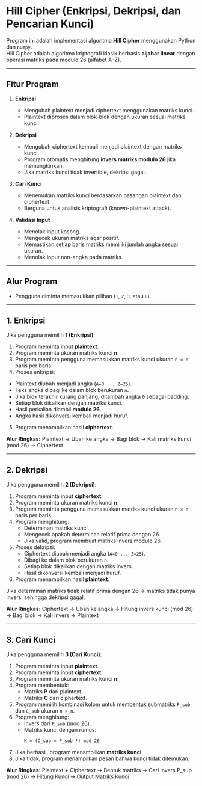 # Hill Cipher (Enkripsi, Dekripsi, dan Pencarian Kunci)

Program ini adalah implementasi algoritma **Hill Cipher** menggunakan Python dan `numpy`.  
Hill Cipher adalah algoritma kriptografi klasik berbasis **aljabar linear** dengan operasi matriks pada modulo 26 (alfabet A–Z).  

---

## Fitur Program
1. **Enkripsi**  
   - Mengubah plaintext menjadi ciphertext menggunakan matriks kunci.  
   - Plaintext diproses dalam blok-blok dengan ukuran sesuai matriks kunci.  

2. **Dekripsi**  
   - Mengubah ciphertext kembali menjadi plaintext dengan matriks kunci.  
   - Program otomatis menghitung **invers matriks modulo 26** jika memungkinkan.  
   - Jika matriks kunci tidak invertible, dekripsi gagal.  

3. **Cari Kunci**  
   - Menemukan matriks kunci berdasarkan pasangan plaintext dan ciphertext.  
   - Berguna untuk analisis kriptografi (known-plaintext attack).  

4. **Validasi Input**  
   - Menolak input kosong.  
   - Mengecek ukuran matriks agar positif.  
   - Memastikan setiap baris matriks memiliki jumlah angka sesuai ukuran.  
   - Menolak input non-angka pada matriks.  

---

## Alur Program

- Pengguna diminta memasukkan pilihan (`1`, `2`, `3`, atau `0`).

---

## 1. Enkripsi
Jika pengguna memilih **1 (Enkripsi)**:
1. Program meminta input **plaintext**.
2. Program meminta ukuran matriks kunci **n**.
3. Program meminta pengguna memasukkan matriks kunci ukuran `n × n` baris per baris.
4. Proses enkripsi:
 - Plaintext diubah menjadi angka (`A=0 ... Z=25`).
 - Teks angka dibagi ke dalam blok berukuran `n`.
 - Jika blok terakhir kurang panjang, ditambah angka `0` sebagai padding.
 - Setiap blok dikalikan dengan matriks kunci.
 - Hasil perkalian diambil **modulo 26**.
 - Angka hasil dikonversi kembali menjadi huruf.
5. Program menampilkan hasil **ciphertext**.

**Alur Ringkas:**
Plaintext → Ubah ke angka → Bagi blok → Kali matriks kunci (mod 26) → Ciphertext

---

## 2. Dekripsi
Jika pengguna memilih **2 (Dekripsi)**:
1. Program meminta input **ciphertext**.
2. Program meminta ukuran matriks kunci **n**.
3. Program meminta pengguna memasukkan matriks kunci ukuran `n × n` baris per baris.
4. Program menghitung:
   - Determinan matriks kunci.
   - Mengecek apakah determinan relatif prima dengan 26.
   - Jika valid, program membuat matriks invers modulo 26.
5. Proses dekripsi:
   - Ciphertext diubah menjadi angka (`A=0 ... Z=25`).
   - Dibagi ke dalam blok berukuran `n`.
   - Setiap blok dikalikan dengan matriks invers.
   - Hasil dikonversi kembali menjadi huruf.
6. Program menampilkan hasil **plaintext**.

Jika determinan matriks tidak relatif prima dengan 26 → matriks tidak punya invers, sehingga dekripsi gagal.

**Alur Ringkas:**
Ciphertext → Ubah ke angka → Hitung invers kunci (mod 26) → Bagi blok → Kali invers → Plaintext


---

## 3. Cari Kunci
Jika pengguna memilih **3 (Cari Kunci)**:
1. Program meminta input **plaintext**.
2. Program meminta input **ciphertext**.
3. Program meminta ukuran matriks kunci **n**.
4. Program membentuk:
   - Matriks **P** dari plaintext.
   - Matriks **C** dari ciphertext.
5. Program memilih kombinasi kolom untuk membentuk submatriks `P_sub` dan `C_sub` ukuran `n × n`.
6. Program menghitung:
   - Invers dari `P_sub` (mod 26).
   - Matriks kunci dengan rumus:
     ```
     K = (C_sub × P_sub⁻¹) mod 26
     ```
7. Jika berhasil, program menampilkan **matriks kunci**.
8. Jika tidak, program menampilkan pesan bahwa kunci tidak ditemukan.

**Alur Ringkas:**
Plaintext + Ciphertext → Bentuk matriks → Cari invers P_sub (mod 26) → Hitung Kunci → Output Matriks Kunci
